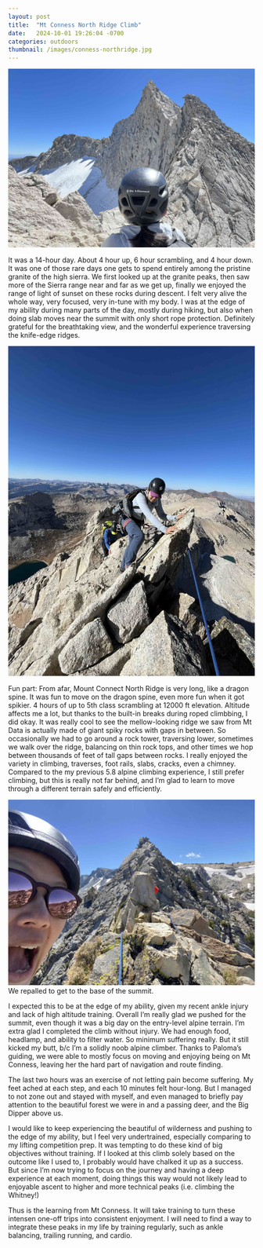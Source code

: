 ```yaml
---
layout: post
title:  "Mt Conness North Ridge Climb"
date:   2024-10-01 19:26:04 -0700
categories: outdoors
thumbnail: /images/conness-northridge.jpg
---
```

![Mt Conness North Ridge](/images/conness-northridge.jpg "This is the fun 4th class part.")

It was a 14-hour day. About 4 hour up, 6 hour scrambling, and 4 hour down. It was one of those rare days one gets to spend entirely among the pristine granite of the high sierra. We first looked up at the granite peaks, then saw more of the Sierra range near and far as we get up, finally we enjoyed the range of light of sunset on these rocks during descent. I felt very alive the whole way, very focused, very in-tune with my body. I was at the edge of my ability during many parts of the day, mostly during hiking, but also when doing slab moves near the summit with only short rope protection. Definitely grateful for the breathtaking view, and the wonderful experience traversing the knife-edge ridges.

![Mt Conness North Ridge Climbing](/images/conness-climbing.jpg "Ridge Traverse")

Fun part: From afar, Mount Connect North Ridge is very long, like a dragon spine. It was fun to move on the dragon spine, even more fun when it got spikier. 4 hours of up to 5th class scrambling at 12000 ft elevation. Altitude affects me a lot, but thanks to the built-in breaks during roped climbbing, I did okay. It was really cool to see the mellow-looking ridge we saw from Mt Data is actually made of giant spiky rocks with gaps in between. So occasionally we had to go around a rock tower, traversing lower, sometimes we walk over  the ridge, balancing on thin rock tops, and other times we hop between thousands of feet of tall gaps between rocks. I really enjoyed the variety in climbing, traverses, foot rails, slabs, cracks, even a chimney. Compared to the my previous 5.8 alpine climbing experience, I still prefer climbing, but this is really not far behind, and I’m glad to learn to move through a different terrain safely and efficiently. 

![We repalled to get to the base of the summit](/images/conness-rappel.jpg "We repalled to get to the base of the summit.")
We repalled to get to the base of the summit.

I expected this to be at the edge of my ability, given my recent ankle injury and lack of high altitude training. Overall I’m really glad we pushed for the summit, even though it was a big day on the entry-level alpine terrain. I’m extra glad I completed the climb without injury. We had enough food, headlamp, and ability to filter water. So minimum suffering really. But it still kicked my butt, b/c I’m a solidly noob alpine climber. Thanks to Paloma’s guiding, we were able to mostly focus on moving and enjoying being on Mt Conness, leaving her the hard part of navigation and route finding.

The last two hours was an exercise of not letting pain become suffering. My feet ached at each step, and each 10 minutes felt hour-long. But I managed to not zone out and stayed with myself, and even managed to briefly pay attention to the beautiful forest we were in and a passing deer, and the Big Dipper above us.

I would like to keep experiencing the beautiful of wilderness and pushing to the edge of my ability, but I feel very undertrained, especially comparing to my lifting competition prep. It was tempting to do these kind of big objectives without training. If I looked at this climb solely based on the outcome like I used to, I probably would have chalked it up as a success. But since I’m now trying to focus on the journey and having a deep experience at each moment, doing things this way would not likely lead to enjoyable ascent to higher and more technical peaks (i.e. climbing the Whitney!)

Thus is the learning from Mt Conness. It will take training to turn these intensen one-off trips into consistent enjoyment. I will need to find a way to integrate these peaks in my life by training regularly, such as ankle balancing, trailing running, and cardio. 